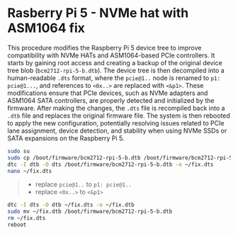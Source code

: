 # Rasberry Pi 5 - NVMe hat with ASM1064 fix

This procedure modifies the Raspberry Pi 5 device tree to improve compatibility with NVMe HATs and ASM1064-based PCIe controllers. It starts by gaining root access and creating a backup of the original device tree blob (`bcm2712-rpi-5-b.dtb`). The device tree is then decompiled into a human-readable `.dts` format, where the `pcie@1..` node is renamed to `p1: pcie@1...`, and references to `<0x..>` are replaced with `<&p1>`. These modifications ensure that PCIe devices, such as NVMe adapters and ASM1064 SATA controllers, are properly detected and initialized by the firmware. After making the changes, the `.dts` file is recompiled back into a `.dtb` file and replaces the original firmware file. The system is then rebooted to apply the new configuration, potentially resolving issues related to PCIe lane assignment, device detection, and stability when using NVMe SSDs or SATA expansions on the Raspberry Pi 5.

```bash
sudo su
sudo cp /boot/firmware/bcm2712-rpi-5-b.dtb /boot/firmware/bcm2712-rpi-5-b.dtb.bak
dtc -I dtb -O dts /boot/firmware/bcm2712-rpi-5-b.dtb -o ~/fix.dts
nano ~/fix.dts
```

> - replace `pcie@1..` to `p1: pcie@1..`
> - replace `<0x..>` to `<&p1>`

```bash
dtc -I dts -O dtb ~/fix.dts -o ~/fix.dtb
sudo mv ~/fix.dtb /boot/firmware/bcm2712-rpi-5-b.dtb
rm ~/fix.dts
reboot
```
